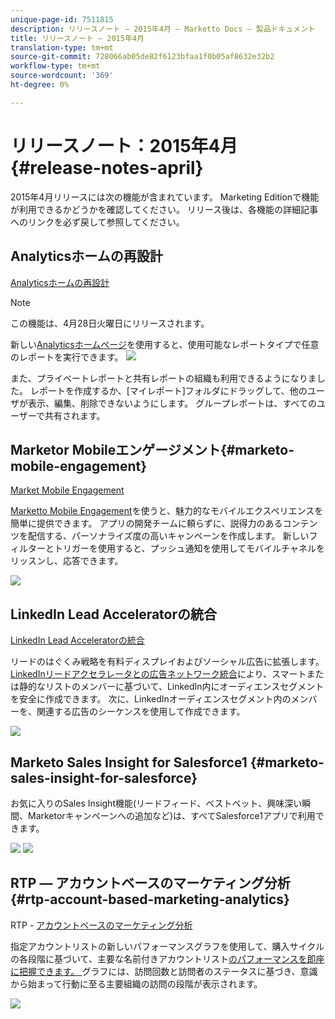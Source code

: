 ```yaml
---
unique-page-id: 7511815
description: リリースノート — 2015年4月 — Marketto Docs — 製品ドキュメント
title: リリースノート — 2015年4月
translation-type: tm+mt
source-git-commit: 728066ab05de82f6123bfaa1f0b05af8632e32b2
workflow-type: tm+mt
source-wordcount: '369'
ht-degree: 0%

---
```



# リリースノート：2015年4月{#release-notes-april}

2015年4月リリースには次の機能が含まれています。 Marketing Editionで機能が利用できるかどうかを確認してください。 リリース後は、各機能の詳細記事へのリンクを必ず戻して参照してください。

## Analyticsホームの再設計

[Analyticsホームの再設計](../../product-docs/reporting/basic-reporting/creating-reports/navigating-the-analytics-home-page.md)

>[!NOTE]
>
>この機能は、4月28日火曜日にリリースされます。

新しい[Analyticsホームページ](../../product-docs/reporting/basic-reporting/creating-reports/navigating-the-analytics-home-page.md)を使用すると、使用可能なレポートタイプで任意のレポートを実行できます。   ![](assets/image2015-4-20-11-3a18-3a8.png)

また、プライベートレポートと共有レポートの組織も利用できるようになりました。 レポートを作成するか、[マイレポート]フォルダにドラッグして、他のユーザが表示、編集、削除できないようにします。 グループレポートは、すべてのユーザーで共有されます。

## Marketor Mobileエンゲージメント{#marketo-mobile-engagement}

[Market Mobile Engagement](http://docs.marketo.com/display/docs/mobile+marketing)

[Marketto Mobile Engagement](http://docs.marketo.com/display/docs/mobile+marketing)を使うと、魅力的なモバイルエクスペリエンスを簡単に提供できます。 アプリの開発チームに頼らずに、説得力のあるコンテンツを配信する、パーソナライズ度の高いキャンペーンを作成します。 新しいフィルターとトリガーを使用すると、プッシュ通知を使用してモバイルチャネルをリッスンし、応答できます。

![](assets/image2015-4-20-11-3a16-3a55.png)

## LinkedIn Lead Acceleratorの統合

[LinkedIn Lead Acceleratorの統合](../../product-docs/demand-generation/social/social-functions/use-a-marketo-list-or-smart-list-as-a-linkedin-audience-segment.md)

リードのはぐくみ戦略を有料ディスプレイおよびソーシャル広告に拡張します。 [LinkedInリードアクセラレータとの広告ネットワーク統合](../../product-docs/demand-generation/ad-network-integrations/add-linkedin-matched-audiences-as-a-launchpoint-service.md)により、スマートまたは静的なリストのメンバーに基づいて、LinkedIn内にオーディエンスセグメントを安全に作成できます。 次に、LinkedInオーディエンスセグメント内のメンバーを、関連する広告のシーケンスを使用して作成できます。

![](assets/image2015-4-20-11-3a3-3a27.png)

## Marketo Sales Insight for Salesforce1 {#marketo-sales-insight-for-salesforce}

お気に入りのSales Insight機能(リードフィード、ベストベット、興味深い瞬間、Marketorキャンペーンへの追加など)は、すべてSalesforce1アプリで利用できます。

![](assets/image2015-4-20-11-3a11-3a37.png) ![](assets/image2015-4-20-11-3a15-3a16.png)

## RTP — アカウントベースのマーケティング分析{#rtp-account-based-marketing-analytics}

RTP - [アカウントベースのマーケティング分析](http://docs.marketo.com/pages/viewpage.action?pageid=7511515)

指定アカウントリストの新しいパフォーマンスグラフを使用して、購入サイクルの各段階に基づいて、主要な名前付きアカウントリスト[のパフォーマンスを即座に把握できます。 ](http://docs.marketo.com/pages/viewpage.action?pageid=7511515)グラフには、訪問回数と訪問者のステータスに基づき、意識から始まって行動に至る主要組織の訪問の段階が表示されます。

![](https://lh3.googleusercontent.com/ZipQutmNTRxkWdr_zzdatg31w7xmQ0xkniez-qf2X784MO-0AoHfKE0ltYSeaHU73KxyZc3s0Oklfig_v6bpN7tKnrrX6hHcMs44RFgtUb1qOf_Y5uhKedyHi6tQv3KhUHaCmIc)
